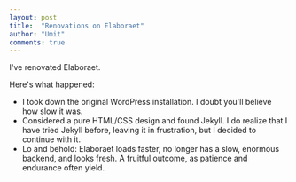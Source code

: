 ```yaml
---
layout: post
title:  "Renovations on Elaboraet"
author: "Umit"
comments: true
---
```


I've renovated Elaboraet.

Here's what happened:
- I took down the original WordPress installation. I doubt you'll believe how slow it was.
- Considered a pure HTML/CSS design and found Jekyll. I do realize that I have tried Jekyll before, leaving it in frustration, but I decided to continue with it.
- Lo and behold: Elaboraet loads faster, no longer has a slow, enormous backend, and looks fresh. A fruitful outcome, as patience and endurance often yield.

